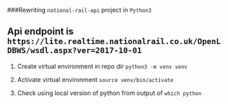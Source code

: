 ###Rewriting `national-rail-api` project in `Python3`

## Api endpoint is `https://lite.realtime.nationalrail.co.uk/OpenLDBWS/wsdl.aspx?ver=2017-10-01`

1. Create virtual environment in repo dir `python3 -m venv venv`

1. Activate virtual environment `source venv/bin/activate`

1. Check using local version of python from output of `which python`
